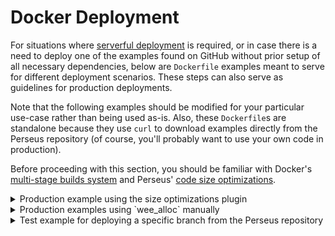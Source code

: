 # Docker Deployment

For situations where [serverful deployment](:deploying/serverful) is required, or in case there is a need to deploy one of the examples found on GitHub without prior setup of all necessary dependencies, below are `Dockerfile` examples meant to serve for different deployment scenarios. These steps can also serve as guidelines for production deployments.

Note that the following examples should be modified for your particular use-case rather than being used as-is. Also, these `Dockerfile`s are standalone because they use `curl` to download examples directly from the Perseus repository (of course, you'll probably want to use your own code in production).

Before proceeding with this section, you should be familiar with Docker's [multi-stage builds system](https://docs.docker.com/develop/develop-images/multistage-build) and Perseus' [code size optimizations](:deploying/size).

<details>
<summary>Production example using the size optimizations plugin</summary>

<pre class="language-shell" tabindex="0">
<code class="language-shell">
# get the base image
FROM rust:1.57-slim AS build

# install build dependencies
RUN apt update \
  && apt install -y --no-install-recommends lsb-release apt-transport-https \
  build-essential curl wget

# vars
ENV PERSEUS_VERSION=0.3.0 \
  PERSEUS_SIZE_OPT_VERSION=0.1.7 \
  ESBUILD_VERSION=0.14.10 \
  BINARYEN_VERSION=104

# prepare root project dir
WORKDIR /app

# download the target for wasm
RUN rustup target add wasm32-unknown-unknown

# install wasm-pack
RUN cargo install wasm-pack

# retrieve the src dir
RUN curl https://codeload.github.com/arctic-hen7/perseus-size-opt/tar.gz/main | tar -xz --strip=2 perseus-size-opt-main/examples/simple

# go to src dir
WORKDIR /app/simple

# install perseus-cli
RUN cargo install perseus-cli --version $PERSEUS_VERSION

# clean and prep app
RUN perseus clean && perseus prep

# specify deps in app config
RUN sed -i s"/perseus = .*/perseus = \"${PERSEUS_VERSION}\"/" ./Cargo.toml \
  && sed -i s"/perseus-size-opt = .*/perseus-size-opt = \"${PERSEUS_SIZE_OPT_VERSION}\"/" ./Cargo.toml \
  && cat ./Cargo.toml

# modify lib.rs
RUN sed -i s'/SizeOpts::default()/SizeOpts { wee_alloc: true, lto: true, opt_level: "s".to_string(), codegen_units: 1, enable_fluent_bundle_patch: false, }/' ./src/lib.rs \
  && cat ./src/lib.rs

# run plugin(s) to adjust app
RUN perseus tinker \
  && cat .perseus/Cargo.toml \
  && cat ./src/lib.rs

# single-threaded perseus CLI mode required for low memory environments
#ENV PERSEUS_CLI_SEQUENTIAL=true

# deploy app
RUN perseus deploy

# go back to app dir
WORKDIR /app

# download and unpack esbuild
RUN curl -O https://registry.npmjs.org/esbuild-linux-64/-/esbuild-linux-64-${ESBUILD_VERSION}.tgz \
  && tar xf esbuild-linux-64-${ESBUILD_VERSION}.tgz \
  && ./package/bin/esbuild --version

# run esbuild against bundle.js
RUN ./package/bin/esbuild ./simple/pkg/dist/pkg/perseus_engine.js --minify --target=es6 --outfile=./simple/pkg/dist/pkg/perseus_engine.js --allow-overwrite \
  && ls -lha ./simple/pkg/dist/pkg

# download and unpack binaryen
RUN wget -nv https://github.com/WebAssembly/binaryen/releases/download/version_${BINARYEN_VERSION}/binaryen-version_${BINARYEN_VERSION}-x86_64-linux.tar.gz \
  && tar xf binaryen-version_${BINARYEN_VERSION}-x86_64-linux.tar.gz \
  && ./binaryen-version_${BINARYEN_VERSION}/bin/wasm-opt --version

# run wasm-opt against bundle.wasm
RUN ./binaryen-version_${BINARYEN_VERSION}/bin/wasm-opt -Os ./simple/pkg/dist/pkg/perseus_engine_bg.wasm -o ./simple/pkg/dist/pkg/perseus_engine_bg.wasm \
  && ls -lha ./simple/pkg/dist/pkg

# prepare deployment image
FROM debian:stable-slim

WORKDIR /app

COPY --from=build /app/simple/pkg /app/

ENV HOST=0.0.0.0

CMD ["./server"]
</code>
</pre>

</details>

<details>
<summary>Production examples using `wee_alloc` manually</summary>

<pre class="language-shell" tabindex="0">
<code class="language-shell">
# get the base image
FROM rust:1.57-slim AS build

# install build dependencies
RUN apt update \
  && apt install -y --no-install-recommends lsb-release apt-transport-https \
  build-essential curl wget

# vars
ENV PERSEUS_VERSION=0.3.0 \
  WEE_ALLOC_VERSION=0.4 \
  ESBUILD_VERSION=0.14.10 \
  BINARYEN_VERSION=104

# prepare root project dir
WORKDIR /app

# download the target for wasm
RUN rustup target add wasm32-unknown-unknown

# install wasm-pack
RUN cargo install wasm-pack

# retrieve the src dir
RUN curl https://codeload.github.com/arctic-hen7/perseus/tar.gz/v${PERSEUS_VERSION} | tar -xz --strip=2 perseus-${PERSEUS_VERSION}/examples/tiny

# go to src dir
WORKDIR /app/tiny

# install perseus-cli
RUN cargo install perseus-cli --version $PERSEUS_VERSION

# specify deps in app config
RUN sed -i s"/perseus = .*/perseus = \"${PERSEUS_VERSION}\"/" ./Cargo.toml \
  && sed -i "/\[dependencies\]/a wee_alloc = \"${WEE_ALLOC_VERSION}\"" ./Cargo.toml \
  && cat ./Cargo.toml

# modify and prepend lib.rs
RUN echo '#[global_allocator] \n\
static ALLOC: wee_alloc::WeeAlloc = wee_alloc::WeeAlloc::INIT; \n\
' | cat - ./src/lib.rs > ./src/lib.rs.tmp \
  && mv ./src/lib.rs.tmp ./src/lib.rs \
  && cat ./src/lib.rs

# clean, prep and eject app
RUN perseus clean && perseus prep && perseus eject

# adjust and append perseus config
RUN sed -i s"/perseus = .*/perseus = \"${PERSEUS_VERSION}\"/" .perseus/Cargo.toml \
  && echo ' \n\n\
[profile.release] \n\
codegen-units = 1 \n\
opt-level = "s" \n\
lto = true ' >> .perseus/Cargo.toml \
  && cat .perseus/Cargo.toml

# single-threaded perseus CLI mode required for low memory environments
#ENV PERSEUS_CLI_SEQUENTIAL=true

# deploy app
RUN perseus deploy

# go back to app dir
WORKDIR /app

# download and unpack esbuild
RUN curl -O https://registry.npmjs.org/esbuild-linux-64/-/esbuild-linux-64-${ESBUILD_VERSION}.tgz \
  && tar xf esbuild-linux-64-${ESBUILD_VERSION}.tgz \
  && ./package/bin/esbuild --version

# run esbuild against bundle.js
RUN ./package/bin/esbuild ./tiny/pkg/dist/pkg/perseus_engine.js --minify --target=es6 --outfile=./tiny/pkg/dist/pkg/perseus_engine.js --allow-overwrite \
  && ls -lha ./tiny/pkg/dist/pkg

# download and unpack binaryen
RUN wget -nv https://github.com/WebAssembly/binaryen/releases/download/version_${BINARYEN_VERSION}/binaryen-version_${BINARYEN_VERSION}-x86_64-linux.tar.gz \
  && tar xf binaryen-version_${BINARYEN_VERSION}-x86_64-linux.tar.gz \
  && ./binaryen-version_${BINARYEN_VERSION}/bin/wasm-opt --version

# run wasm-opt against bundle.wasm
RUN ./binaryen-version_${BINARYEN_VERSION}/bin/wasm-opt -Os ./tiny/pkg/dist/pkg/perseus_engine_bg.wasm -o ./tiny/pkg/dist/pkg/perseus_engine_bg.wasm \
  && ls -lha ./tiny/pkg/dist/pkg

# prepare deployment image
FROM debian:stable-slim

WORKDIR /app

COPY --from=build /app/tiny/pkg /app/

ENV HOST=0.0.0.0

CMD ["./server"]
</code>
</pre>

</details>

<details>
<summary>Test example for deploying a specific branch from the Perseus repository</summary>

<pre class="language-shell" tabindex="0">
<code class="language-shell">
# get the base image
FROM rust:1.57-slim AS build

# install build dependencies
RUN apt update \
  && apt install -y --no-install-recommends lsb-release apt-transport-https \
  build-essential curl

# vars
ENV PERSEUS_BRANCH=main

# prepare root project dir
WORKDIR /app

# download the target for wasm
RUN rustup target add wasm32-unknown-unknown

# install wasm-pack
RUN cargo install wasm-pack

# install bonnie
RUN cargo install bonnie

# retrieve the branch dir
RUN curl https://codeload.github.com/arctic-hen7/perseus/tar.gz/${PERSEUS_BRANCH} | tar -xz

# go to branch dir
WORKDIR /app/perseus-${PERSEUS_BRANCH}

# install perseus-cli from branch
RUN bonnie setup

# clean app
RUN bonnie dev example tiny clean

# go to the branch dir
WORKDIR /app/perseus-${PERSEUS_BRANCH}

# single-threaded perseus CLI mode required for low memory environments
#ENV PERSEUS_CLI_SEQUENTIAL=true

# deploy app
RUN bonnie dev example tiny deploy

# move branch dir
RUN mv /app/perseus-${PERSEUS_BRANCH} /app/perseus-branch

# prepare deployment image
FROM debian:stable-slim

WORKDIR /app

COPY --from=build /app/perseus-branch/examples/tiny/pkg /app/

ENV HOST=0.0.0.0

CMD ["./server"]
</code>
</pre>

</details>
